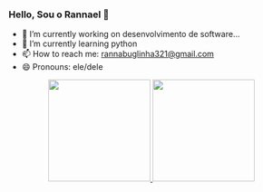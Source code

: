### Hello, Sou o Rannael 👋
- 🔭 I’m currently working on desenvolvimento de software...
- 🌱 I’m currently learning python
- 📫 How to reach me: rannabuglinha321@gmail.com
- 😄 Pronouns: ele/dele
<div align="center">
  <a href="https://github.com/rannael">
  <img height="180em" src="https://github-readme-stats.vercel.app/api?username=rannael&show_icons=true&theme=dark&include_all_commits=true&count_private=true"/>
  <img height="180em" src="https://github-readme-stats.vercel.app/api/top-langs/?username=rafaballerini&layout=compact&langs_count=7&theme=dracula"/>
</div>
